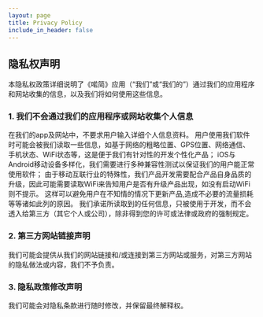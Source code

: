```yaml
---
layout: page
title: Privacy Policy
include_in_header: false
---
```


隐私权声明
---

本隐私权政策详细说明了《喏简》应用（“我们”或“我们的”）通过我们的应用程序和网站收集的信息，以及我们将如何使用这些信息。

### 1. 我们不会通过我们的应用程序或网站收集个人信息
在我们的app及网站中，不要求用户输入详细个人信息资料。
用户使用我们软件时可能会被我们读取一些信息，如基于网络的粗略位置、GPS位置、网络通信、手机状态、WiFi状态等，这是便于我们有针对性的开发个性化产品；
iOS与Android移动设备多样化，我们需要进行多种兼容性测试以保证我们的用户能正常使用软件；
由于移动互联行业的特殊性，我们产品开发需要配合产品自身品质的升级，因此可能需要读取WiFi来告知用户是否有升级产品出现，如没有启动WiFi则不提示。
这样可以避免用户在不知情的情况下更新产品,造成不必要的流量损耗等等诸如此列的原因。
我们承诺所读取到的任何信息，只被使用于开发，而不会透入给第三方（其它个人或公司），除非得到您的许可或法律或政府的强制规定。

### 2. 第三方网站链接声明
我们可能会提供从我们的网站链接和/或连接到第三方网站或服务，对第三方网站的隐私做法或内容，我们不予负责。

### 3. 隐私政策修改声明
我们可能会对隐私条款进行随时修改，并保留最终解释权。